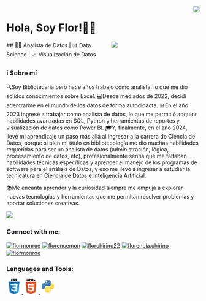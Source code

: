 <img align='right' src='https://media.licdn.com/dms/image/D4D16AQEZFKVrAbVB8A/profile-displaybackgroundimage-shrink_350_1400/0/1712249505084?e=1723680000&v=beta&t=pCTTTbkRvllFT0QtandaNqTAH07V3CRh74IF_8pynTE'>

<h1> Hola, Soy Flor!👩‍💻 </h1>
<img align='right' src="https://media0.giphy.com/media/A89afiY5XmUN9pkRQK/giphy.gif?cid=790b76112585692138d014cb27e6dc1b6e9de5ddd01c6770&rid=giphy.gif&ct=s" width="230">
## 👨‍💻 Analista de Datos | 📊 Data Science | 📈 Visualización de Datos

### ℹ️ Sobre mí

🔍Soy Bibliotecaria pero hace años trabajo como analista, lo que me dio sólidos conocimientos sobre Excel. 
💻Desde mediados de 2022, decidí adentrarme en el mundo de los datos de forma autodidacta. 
📊En el año 2023 ingresé a trabajar como analista de datos, lo que me permitió adquirir habilidades avanzadas en SQL, Python y herramientas de reportes y visualización de datos como Power BI. 
🎓Y, finalmente, en el año 2024, llevé mi aprendizaje un paso más allá al ingresar a la carrera de Ciencia de Datos, porque si bien mi título en bibliotecología me dio muchas habilidades requeridas para ser un analista de datos (administración, lógica, procesamiento de datos, etc), profesionalmente sentía que me faltaban habilidades técnicas específicas y aprender el manejo de los programas de software para el análisis de Datos, y eso me llevó a ingresar a estudiar la tecnicatura en Ciencia de Datos e Inteligencia Artificial. 

📚Me encanta aprender y la curiosidad siempre me empuja a explorar nuevas tecnologías y herramientas que me permitan resolver problemas y aportar soluciones creativas. 



 
<img src="https://media.giphy.com/media/WUlplcMpOCEmTGBtBW/giphy.gif" width="30">


<h3 align="left">Connect with me:</h3>
<p align="left">
<a href="https://codepen.io/flormonroe" target="blank"><img align="center" src="https://raw.githubusercontent.com/rahuldkjain/github-profile-readme-generator/master/src/images/icons/Social/codepen.svg" alt="flormonroe" height="30" width="40" /></a>
<a href="https://dev.to/florencemon" target="blank"><img align="center" src="https://raw.githubusercontent.com/rahuldkjain/github-profile-readme-generator/master/src/images/icons/Social/devto.svg" alt="florencemon" height="30" width="40" /></a>
<a href="https://twitter.com/florchirino22" target="blank"><img align="center" src="https://raw.githubusercontent.com/rahuldkjain/github-profile-readme-generator/master/src/images/icons/Social/twitter.svg" alt="florchirino22" height="30" width="40" /></a>
<a href="https://linkedin.com/in/florencia.chirino" target="blank"><img align="center" src="https://raw.githubusercontent.com/rahuldkjain/github-profile-readme-generator/master/src/images/icons/Social/linked-in-alt.svg" alt="florencia.chirino" height="30" width="40" /></a>
<a href="https://discord.gg/flormonroe" target="blank"><img align="center" src="https://raw.githubusercontent.com/rahuldkjain/github-profile-readme-generator/master/src/images/icons/Social/discord.svg" alt="flormonroe" height="30" width="40" /></a>
</p>

<h3 align="left">Languages and Tools:</h3>
<p align="left"> <a href="https://www.w3schools.com/css/" target="_blank" rel="noreferrer"> <img src="https://raw.githubusercontent.com/devicons/devicon/master/icons/css3/css3-original-wordmark.svg" alt="css3" width="40" height="40"/> </a> <a href="https://www.w3.org/html/" target="_blank" rel="noreferrer"> <img src="https://raw.githubusercontent.com/devicons/devicon/master/icons/html5/html5-original-wordmark.svg" alt="html5" width="40" height="40"/> </a> <a href="https://www.python.org" target="_blank" rel="noreferrer"> <img src="https://raw.githubusercontent.com/devicons/devicon/master/icons/python/python-original.svg" alt="python" width="40" height="40"/> </a> </p>


